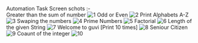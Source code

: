 Automation Task Screen schots :-          
Greater than the sum of number
![1](https://github.com/user-attachments/assets/66e0746a-a0f6-424c-a878-de3f38605014)
Odd or Even
![2](https://github.com/user-attachments/assets/47a6b9f0-b3e2-48a6-87ce-d5edde31b197)
Print Alphabets A-Z
![3](https://github.com/user-attachments/assets/fc54846d-a442-4f1f-818e-3a7f9b9163d6)
Swaping the numbers
![4](https://github.com/user-attachments/assets/a7fd8d21-776f-4ef9-a64f-94853c5fbff6)
Prime Numbers
![5](https://github.com/user-attachments/assets/30b5d2a8-4f87-4643-b35e-d23d04fadcdb)
Factorial
![6](https://github.com/user-attachments/assets/c8d8b475-0e94-443b-8da6-002a743ddb03)
Length of the given String
![7](https://github.com/user-attachments/assets/a624d087-a735-412f-93ce-7b6668f80c1c)
Welcome to guvi [Print 10 times]
![8](https://github.com/user-attachments/assets/1fb7f608-7654-4ca7-b43a-8dbaeac50c5c)
Seniour Citizen
![9](https://github.com/user-attachments/assets/490c1947-f88f-4b99-b9e2-0b53dc130126)
Coaunt of the integer
![10](https://github.com/user-attachments/assets/ee1634a4-0a42-4e57-8a1d-4e887b10059b)

